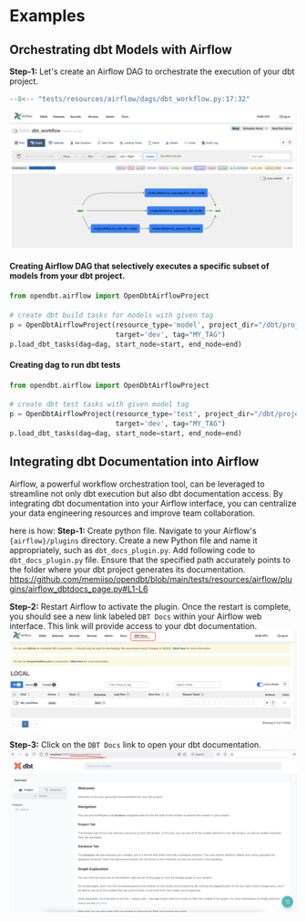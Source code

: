 # Examples

## Orchestrating dbt Models with Airflow

**Step-1:** Let's create an Airflow DAG to orchestrate the execution of your dbt project.

```python
--8<-- "tests/resources/airflow/dags/dbt_workflow.py:17:32"
```

![airflow-dbt-flow.png](assets%2Fairflow-dbt-flow.png)

#### Creating Airflow DAG that selectively executes a specific subset of models from your dbt project.

```python
from opendbt.airflow import OpenDbtAirflowProject

# create dbt build tasks for models with given tag
p = OpenDbtAirflowProject(resource_type='model', project_dir="/dbt/project_dir", profiles_dir="/dbt/profiles_dir",
                          target='dev', tag="MY_TAG")
p.load_dbt_tasks(dag=dag, start_node=start, end_node=end)
```

#### Creating dag to run dbt tests

```python
from opendbt.airflow import OpenDbtAirflowProject

# create dbt test tasks with given model tag
p = OpenDbtAirflowProject(resource_type='test', project_dir="/dbt/project_dir", profiles_dir="/dbt/profiles_dir",
                          target='dev', tag="MY_TAG")
p.load_dbt_tasks(dag=dag, start_node=start, end_node=end)
```

## Integrating dbt Documentation into Airflow

Airflow, a powerful workflow orchestration tool, can be leveraged to streamline not only dbt execution but also dbt
documentation access. By integrating dbt documentation into your Airflow interface, you can centralize your data
engineering resources and improve team collaboration.

here is how:
**Step-1:** Create python file. Navigate to your Airflow's `{airflow}/plugins` directory.
Create a new Python file and name it appropriately, such as `dbt_docs_plugin.py`. Add following code to
`dbt_docs_plugin.py` file.
Ensure that the specified path accurately points to the folder where your dbt project generates its documentation.
https://github.com/memiiso/opendbt/blob/main/tests/resources/airflow/plugins/airflow_dbtdocs_page.py#L1-L6

**Step-2:** Restart Airflow to activate the plugin. Once the restart is complete, you should see a new link labeled
`DBT Docs` within your Airflow web interface. This link will provide access to your dbt documentation.
![airflow-dbt-docs-link.png](assets%2Fairflow-dbt-docs-link.png)

**Step-3:** Click on the `DBT Docs` link to open your dbt documentation.
![airflow-dbt-docs-page.png](assets%2Fairflow-dbt-docs-page.png)